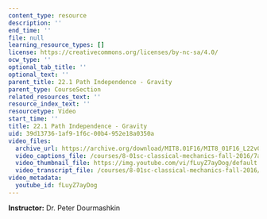 ```yaml
---
content_type: resource
description: ''
end_time: ''
file: null
learning_resource_types: []
license: https://creativecommons.org/licenses/by-nc-sa/4.0/
ocw_type: ''
optional_tab_title: ''
optional_text: ''
parent_title: 22.1 Path Independence - Gravity
parent_type: CourseSection
related_resources_text: ''
resource_index_text: ''
resourcetype: Video
start_time: ''
title: 22.1 Path Independence - Gravity
uid: 39d13736-1af9-1f6c-00b4-952e18a0350a
video_files:
  archive_url: https://archive.org/download/MIT8.01F16/MIT8_01F16_L22v01_360p.mp4
  video_captions_file: /courses/8-01sc-classical-mechanics-fall-2016/7a40765ce0bb54a49c8cbe4aadeb26e4_fLuyZ7ayDog.vtt
  video_thumbnail_file: https://img.youtube.com/vi/fLuyZ7ayDog/default.jpg
  video_transcript_file: /courses/8-01sc-classical-mechanics-fall-2016/b207d0201efe5fe63b5bc4f5a08e9cc6_fLuyZ7ayDog.pdf
video_metadata:
  youtube_id: fLuyZ7ayDog
---
```


**Instructor:** Dr. Peter Dourmashkin

